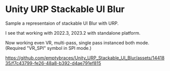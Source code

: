 # Unity URP Stackable UI Blur
Sample a representaion of stackable UI Blur with URP.

I see that working with 2022.3, 2023.2 with standalone platform.

Now working even VR, multi-pass, single pass instanced both mode.(Required "VR_SPI" symbol in SPI mode.)

https://github.com/emptybraces/Unity_URP_Stackable_UI_Blur/assets/1441835/f7c43799-fe26-48a8-b392-d4ae791ef815
